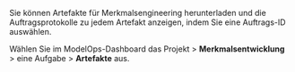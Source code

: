 Sie können Artefakte für Merkmalsengineering herunterladen und die Auftragsprotokolle zu jedem Artefakt anzeigen, indem Sie eine Auftrags-ID auswählen.

Wählen Sie im ModelOps-Dashboard das Projekt \> **Merkmalsentwicklung** \> eine Aufgabe \> **Artefakte** aus.
